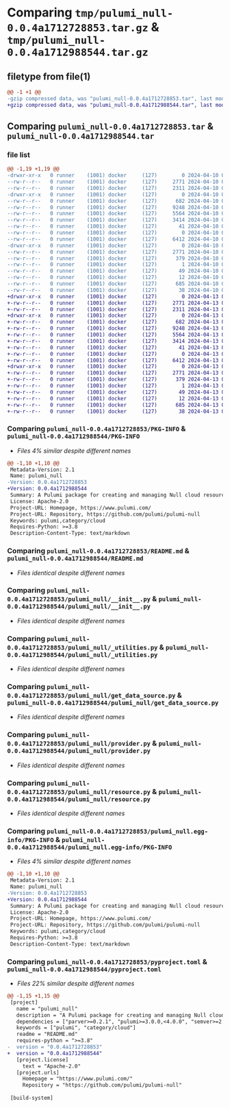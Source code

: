 # Comparing `tmp/pulumi_null-0.0.4a1712728853.tar.gz` & `tmp/pulumi_null-0.0.4a1712988544.tar.gz`

## filetype from file(1)

```diff
@@ -1 +1 @@
-gzip compressed data, was "pulumi_null-0.0.4a1712728853.tar", last modified: Wed Apr 10 06:09:12 2024, max compression
+gzip compressed data, was "pulumi_null-0.0.4a1712988544.tar", last modified: Sat Apr 13 06:19:11 2024, max compression
```

## Comparing `pulumi_null-0.0.4a1712728853.tar` & `pulumi_null-0.0.4a1712988544.tar`

### file list

```diff
@@ -1,19 +1,19 @@
-drwxr-xr-x   0 runner    (1001) docker     (127)        0 2024-04-10 06:09:12.847892 pulumi_null-0.0.4a1712728853/
--rw-r--r--   0 runner    (1001) docker     (127)     2771 2024-04-10 06:09:12.847892 pulumi_null-0.0.4a1712728853/PKG-INFO
--rw-r--r--   0 runner    (1001) docker     (127)     2311 2024-04-10 06:09:03.000000 pulumi_null-0.0.4a1712728853/README.md
-drwxr-xr-x   0 runner    (1001) docker     (127)        0 2024-04-10 06:09:12.847892 pulumi_null-0.0.4a1712728853/pulumi_null/
--rw-r--r--   0 runner    (1001) docker     (127)      682 2024-04-10 06:09:03.000000 pulumi_null-0.0.4a1712728853/pulumi_null/__init__.py
--rw-r--r--   0 runner    (1001) docker     (127)     9248 2024-04-10 06:09:03.000000 pulumi_null-0.0.4a1712728853/pulumi_null/_utilities.py
--rw-r--r--   0 runner    (1001) docker     (127)     5564 2024-04-10 06:09:03.000000 pulumi_null-0.0.4a1712728853/pulumi_null/get_data_source.py
--rw-r--r--   0 runner    (1001) docker     (127)     3414 2024-04-10 06:09:03.000000 pulumi_null-0.0.4a1712728853/pulumi_null/provider.py
--rw-r--r--   0 runner    (1001) docker     (127)       41 2024-04-10 06:09:03.000000 pulumi_null-0.0.4a1712728853/pulumi_null/pulumi-plugin.json
--rw-r--r--   0 runner    (1001) docker     (127)        0 2024-04-10 06:09:03.000000 pulumi_null-0.0.4a1712728853/pulumi_null/py.typed
--rw-r--r--   0 runner    (1001) docker     (127)     6412 2024-04-10 06:09:03.000000 pulumi_null-0.0.4a1712728853/pulumi_null/resource.py
-drwxr-xr-x   0 runner    (1001) docker     (127)        0 2024-04-10 06:09:12.847892 pulumi_null-0.0.4a1712728853/pulumi_null.egg-info/
--rw-r--r--   0 runner    (1001) docker     (127)     2771 2024-04-10 06:09:12.000000 pulumi_null-0.0.4a1712728853/pulumi_null.egg-info/PKG-INFO
--rw-r--r--   0 runner    (1001) docker     (127)      379 2024-04-10 06:09:12.000000 pulumi_null-0.0.4a1712728853/pulumi_null.egg-info/SOURCES.txt
--rw-r--r--   0 runner    (1001) docker     (127)        1 2024-04-10 06:09:12.000000 pulumi_null-0.0.4a1712728853/pulumi_null.egg-info/dependency_links.txt
--rw-r--r--   0 runner    (1001) docker     (127)       49 2024-04-10 06:09:12.000000 pulumi_null-0.0.4a1712728853/pulumi_null.egg-info/requires.txt
--rw-r--r--   0 runner    (1001) docker     (127)       12 2024-04-10 06:09:12.000000 pulumi_null-0.0.4a1712728853/pulumi_null.egg-info/top_level.txt
--rw-r--r--   0 runner    (1001) docker     (127)      685 2024-04-10 06:09:03.000000 pulumi_null-0.0.4a1712728853/pyproject.toml
--rw-r--r--   0 runner    (1001) docker     (127)       38 2024-04-10 06:09:12.847892 pulumi_null-0.0.4a1712728853/setup.cfg
+drwxr-xr-x   0 runner    (1001) docker     (127)        0 2024-04-13 06:19:11.713545 pulumi_null-0.0.4a1712988544/
+-rw-r--r--   0 runner    (1001) docker     (127)     2771 2024-04-13 06:19:11.713545 pulumi_null-0.0.4a1712988544/PKG-INFO
+-rw-r--r--   0 runner    (1001) docker     (127)     2311 2024-04-13 06:19:03.000000 pulumi_null-0.0.4a1712988544/README.md
+drwxr-xr-x   0 runner    (1001) docker     (127)        0 2024-04-13 06:19:11.713545 pulumi_null-0.0.4a1712988544/pulumi_null/
+-rw-r--r--   0 runner    (1001) docker     (127)      682 2024-04-13 06:19:03.000000 pulumi_null-0.0.4a1712988544/pulumi_null/__init__.py
+-rw-r--r--   0 runner    (1001) docker     (127)     9248 2024-04-13 06:19:03.000000 pulumi_null-0.0.4a1712988544/pulumi_null/_utilities.py
+-rw-r--r--   0 runner    (1001) docker     (127)     5564 2024-04-13 06:19:03.000000 pulumi_null-0.0.4a1712988544/pulumi_null/get_data_source.py
+-rw-r--r--   0 runner    (1001) docker     (127)     3414 2024-04-13 06:19:03.000000 pulumi_null-0.0.4a1712988544/pulumi_null/provider.py
+-rw-r--r--   0 runner    (1001) docker     (127)       41 2024-04-13 06:19:03.000000 pulumi_null-0.0.4a1712988544/pulumi_null/pulumi-plugin.json
+-rw-r--r--   0 runner    (1001) docker     (127)        0 2024-04-13 06:19:03.000000 pulumi_null-0.0.4a1712988544/pulumi_null/py.typed
+-rw-r--r--   0 runner    (1001) docker     (127)     6412 2024-04-13 06:19:03.000000 pulumi_null-0.0.4a1712988544/pulumi_null/resource.py
+drwxr-xr-x   0 runner    (1001) docker     (127)        0 2024-04-13 06:19:11.713545 pulumi_null-0.0.4a1712988544/pulumi_null.egg-info/
+-rw-r--r--   0 runner    (1001) docker     (127)     2771 2024-04-13 06:19:11.000000 pulumi_null-0.0.4a1712988544/pulumi_null.egg-info/PKG-INFO
+-rw-r--r--   0 runner    (1001) docker     (127)      379 2024-04-13 06:19:11.000000 pulumi_null-0.0.4a1712988544/pulumi_null.egg-info/SOURCES.txt
+-rw-r--r--   0 runner    (1001) docker     (127)        1 2024-04-13 06:19:11.000000 pulumi_null-0.0.4a1712988544/pulumi_null.egg-info/dependency_links.txt
+-rw-r--r--   0 runner    (1001) docker     (127)       49 2024-04-13 06:19:11.000000 pulumi_null-0.0.4a1712988544/pulumi_null.egg-info/requires.txt
+-rw-r--r--   0 runner    (1001) docker     (127)       12 2024-04-13 06:19:11.000000 pulumi_null-0.0.4a1712988544/pulumi_null.egg-info/top_level.txt
+-rw-r--r--   0 runner    (1001) docker     (127)      685 2024-04-13 06:19:03.000000 pulumi_null-0.0.4a1712988544/pyproject.toml
+-rw-r--r--   0 runner    (1001) docker     (127)       38 2024-04-13 06:19:11.713545 pulumi_null-0.0.4a1712988544/setup.cfg
```

### Comparing `pulumi_null-0.0.4a1712728853/PKG-INFO` & `pulumi_null-0.0.4a1712988544/PKG-INFO`

 * *Files 4% similar despite different names*

```diff
@@ -1,10 +1,10 @@
 Metadata-Version: 2.1
 Name: pulumi_null
-Version: 0.0.4a1712728853
+Version: 0.0.4a1712988544
 Summary: A Pulumi package for creating and managing Null cloud resources.
 License: Apache-2.0
 Project-URL: Homepage, https://www.pulumi.com/
 Project-URL: Repository, https://github.com/pulumi/pulumi-null
 Keywords: pulumi,category/cloud
 Requires-Python: >=3.8
 Description-Content-Type: text/markdown
```

### Comparing `pulumi_null-0.0.4a1712728853/README.md` & `pulumi_null-0.0.4a1712988544/README.md`

 * *Files identical despite different names*

### Comparing `pulumi_null-0.0.4a1712728853/pulumi_null/__init__.py` & `pulumi_null-0.0.4a1712988544/pulumi_null/__init__.py`

 * *Files identical despite different names*

### Comparing `pulumi_null-0.0.4a1712728853/pulumi_null/_utilities.py` & `pulumi_null-0.0.4a1712988544/pulumi_null/_utilities.py`

 * *Files identical despite different names*

### Comparing `pulumi_null-0.0.4a1712728853/pulumi_null/get_data_source.py` & `pulumi_null-0.0.4a1712988544/pulumi_null/get_data_source.py`

 * *Files identical despite different names*

### Comparing `pulumi_null-0.0.4a1712728853/pulumi_null/provider.py` & `pulumi_null-0.0.4a1712988544/pulumi_null/provider.py`

 * *Files identical despite different names*

### Comparing `pulumi_null-0.0.4a1712728853/pulumi_null/resource.py` & `pulumi_null-0.0.4a1712988544/pulumi_null/resource.py`

 * *Files identical despite different names*

### Comparing `pulumi_null-0.0.4a1712728853/pulumi_null.egg-info/PKG-INFO` & `pulumi_null-0.0.4a1712988544/pulumi_null.egg-info/PKG-INFO`

 * *Files 4% similar despite different names*

```diff
@@ -1,10 +1,10 @@
 Metadata-Version: 2.1
 Name: pulumi_null
-Version: 0.0.4a1712728853
+Version: 0.0.4a1712988544
 Summary: A Pulumi package for creating and managing Null cloud resources.
 License: Apache-2.0
 Project-URL: Homepage, https://www.pulumi.com/
 Project-URL: Repository, https://github.com/pulumi/pulumi-null
 Keywords: pulumi,category/cloud
 Requires-Python: >=3.8
 Description-Content-Type: text/markdown
```

### Comparing `pulumi_null-0.0.4a1712728853/pyproject.toml` & `pulumi_null-0.0.4a1712988544/pyproject.toml`

 * *Files 22% similar despite different names*

```diff
@@ -1,15 +1,15 @@
 [project]
   name = "pulumi_null"
   description = "A Pulumi package for creating and managing Null cloud resources."
   dependencies = ["parver>=0.2.1", "pulumi>=3.0.0,<4.0.0", "semver>=2.8.1"]
   keywords = ["pulumi", "category/cloud"]
   readme = "README.md"
   requires-python = ">=3.8"
-  version = "0.0.4a1712728853"
+  version = "0.0.4a1712988544"
   [project.license]
     text = "Apache-2.0"
   [project.urls]
     Homepage = "https://www.pulumi.com/"
     Repository = "https://github.com/pulumi/pulumi-null"
 
 [build-system]
```

